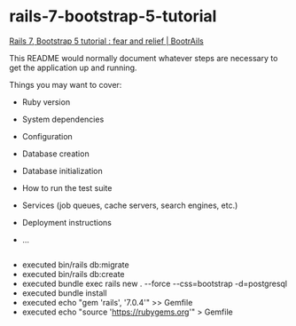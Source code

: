# rails-7-bootstrap-5-tutorial
[Rails 7, Bootstrap 5 tutorial : fear and relief | BootrAils](https://www.bootrails.com/blog/rails-7-bootstrap-5-tutorial/)

This README would normally document whatever steps are necessary to get the
application up and running.

Things you may want to cover:

* Ruby version

* System dependencies

* Configuration

* Database creation

* Database initialization

* How to run the test suite

* Services (job queues, cache servers, search engines, etc.)

* Deployment instructions

* ...

```bash
````

- executed bin/rails db:migrate
- executed bin/rails db:create
- executed bundle exec rails new . --force --css=bootstrap -d=postgresql
- executed bundle install
- executed echo "gem 'rails', '7.0.4'" >> Gemfile
- executed echo "source 'https://rubygems.org'" > Gemfile
